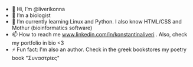 - 👋 Hi, I’m @liverikonna
- 👀 I’m a biologist
- 🌱 I’m currently learning Linux and Python. I also know HTML/CSS and Mothur (bioinformatics software)
- 📫 How to reach me www.linkedin.com/in/konstantinaliveri . Also, check my portfolio in bio <3 
- ⚡ Fun fact: I'm also an author. Check in the greek bookstores my poetry book "Συναστρίες"


